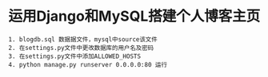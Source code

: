 
# 运用Django和MySQL搭建个人博客主页

    1. blogdb.sql 数据据文件，mysql中source该文件  
    2. 在settings.py文件中更改数据库的用户名及密码  
    3. 在settings.py文件中添加ALLOWED_HOSTS  
    4. python manage.py runserver 0.0.0.0:80 运行  
